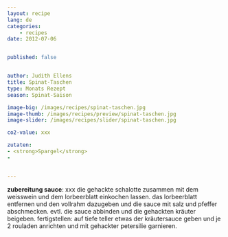 ```yaml
---
layout: recipe
lang: de
categories:
    - recipes
date: 2012-07-06


published: false


author: Judith Ellens
title: Spinat-Taschen
type: Monats Rezept
season: Spinat-Saison

image-big: /images/recipes/spinat-taschen.jpg
image-thumb: /images/recipes/preview/spinat-taschen.jpg
image-slider: /images/recipes/slider/spinat-taschen.jpg

co2-value: xxx

zutaten:
- <strong>Spargel</strong>
-


---
```




**zubereitung sauce**:
xxx die gehackte schalotte zusammen mit dem weisswein und dem lorbeerblatt einkochen lassen.
das lorbeerblatt entfernen und den vollrahm dazugeben und die sauce mit salz und pfeffer abschmecken. evtl. die sauce abbinden und die gehackten kräuter beigeben.
fertigstellen:
auf tiefe teller etwas der kräutersauce geben und je 2 rouladen anrichten und mit gehackter petersilie garnieren.